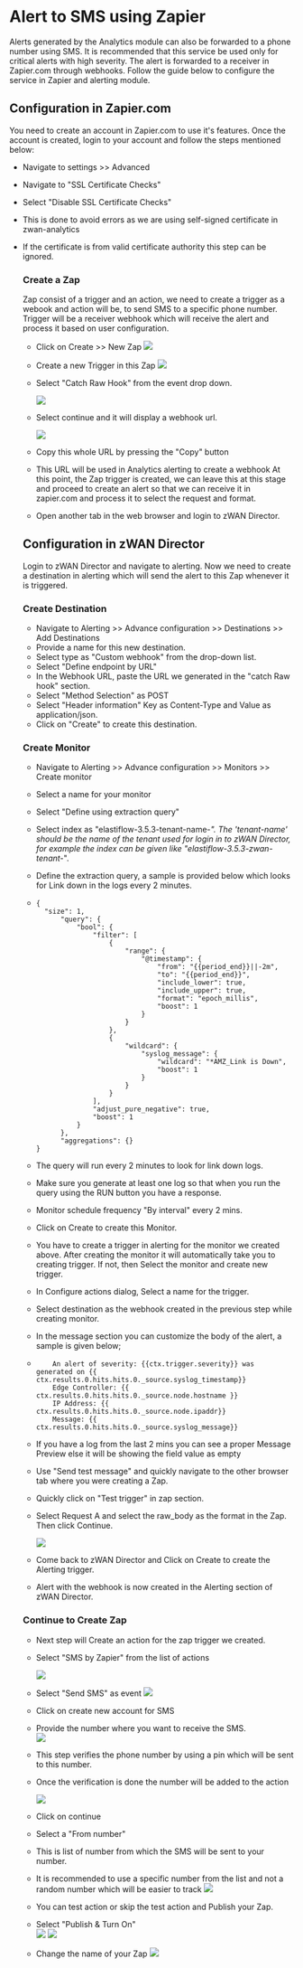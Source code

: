 # Alert to SMS using Zapier
Alerts generated by the Analytics module can also be forwarded to a phone number using SMS. It is recommended that this service be used only for critical alerts with high severity. The alert is forwarded to a receiver in Zapier.com through webhooks. Follow the guide below to configure the service in Zapier and alerting module.
## Configuration in Zapier.com
You need to create an account in Zapier.com to use it's features. Once the account is created, login to your account and follow the steps mentioned below:
- Navigate to settings >> Advanced
- Navigate to "SSL Certificate Checks"
- Select "Disable SSL Certificate Checks"
- This is done to avoid errors as we are using self-signed certificate in zwan-analytics
- If the certificate is from valid certificate authority this step can be ignored.
    ### Create a Zap
    Zap consist of a trigger and an action, we need to create a trigger as a webook and action will be, to send SMS to a specific phone number. Trigger will be a receiver webhook which will receive the alert and process it based on user configuration.
    - Click on Create >> New Zap
    ![](images/Zapier-0.jpg)
    - Create a new Trigger in this Zap
    ![](images/zapier-1.jpg)
    - Select "Catch Raw Hook" from the event drop down.  
    
      ![](images/zapier-2.jpg)
    - Select continue and it will display a webhook url.  
    
      ![](images/zapier-3.jpg)
    - Copy this whole URL by pressing the "Copy" button
    - This URL will be used in Analytics alerting to create a webhook
    At this point, the Zap trigger is created, we can leave this at this stage and proceed to create an alert so that we can receive it in zapier.com and process it to select the request and format.  
    - Open another tab in the web browser and login to zWAN Director.  
    
    ## Configuration in zWAN Director
    Login to zWAN Director and navigate to alerting. Now we need to create a destination in alerting which will send the alert to this Zap whenever it is triggered.  

    ### Create Destination
    - Navigate to Alerting >> Advance configuration >> Destinations >> Add Destinations
    - Provide a name for this new destination.
    - Select type as "Custom webhook" from the drop-down list.
    - Select "Define endpoint by URL"
    - In the Webhook URL, paste the URL we generated in the "catch Raw hook" section.
    - Select "Method Selection" as POST
    - Select "Header information" Key as Content-Type and Value as application/json.
    - Click on "Create" to create this destination.  
  
    ### Create Monitor
    - Navigate to Alerting >> Advance configuration >> Monitors >> Create monitor
    - Select a name for your monitor
    - Select "Define using extraction query"
    - Select index as "elastiflow-3.5.3-tenant-name-*". The 'tenant-name' should be the name of the tenant used for login in to zWAN Director, for example the index can be given like "elastiflow-3.5.3-zwan-tenant-*".
    - Define the extraction query, a sample is provided below which looks for Link down in the logs every 2 minutes.
    - ```
      {
        "size": 1,
        	"query": {
        		"bool": {
        			"filter": [
        				{
        					"range": {
        						"@timestamp": {
        							"from": "{{period_end}}||-2m",
        							"to": "{{period_end}}",
        							"include_lower": true,
        							"include_upper": true,
        							"format": "epoch_millis",
        							"boost": 1
        						}
        					}
        				},
        				{
        					"wildcard": {
        						"syslog_message": {
        							"wildcard": "*AMZ_Link is Down",
        							"boost": 1
        						}
        					}
        				}
        			],
        			"adjust_pure_negative": true,
        			"boost": 1
        		}
        	},
        	"aggregations": {}
      }
        ```
    - The query will run every 2 minutes to look for link down logs.
    - Make sure you generate at least one log so that when you run the query using the RUN button you have a response.
    - Monitor schedule frequency "By interval" every 2 mins.
    - Click on Create to create this Monitor.
    - You have to create a trigger in alerting for the monitor we created above. After creating the monitor it will automatically take you to creating trigger. If not, then Select the monitor and create new trigger.
    - In Configure actions dialog, Select a name for the trigger.
    - Select destination as the webhook created in the previous step while creating monitor.
    - In the message section you can customize the body of the alert, a sample is given below;
    - ``` 
          An alert of severity: {{ctx.trigger.severity}} was generated on {{ ctx.results.0.hits.hits.0._source.syslog_timestamp}}
          Edge Controller: {{ ctx.results.0.hits.hits.0._source.node.hostname }}
          IP Address: {{ ctx.results.0.hits.hits.0._source.node.ipaddr}}
          Message: {{ ctx.results.0.hits.hits.0._source.syslog_message}}
      ```
    - If you have a log from the last 2 mins you can see a proper Message Preview else it will be showing the field value as empty
    - Use "Send test message" and quickly navigate to the other browser tab where you were creating a Zap.
    - Quickly click on "Test trigger" in zap section.
    - Select Request A and select the raw_body as the format in the Zap. Then click Continue.  
    
      ![](images/zapier-41.jpg)
    - Come back to zWAN Director and Click on Create to create the Alerting trigger.
    - Alert with the webhook is now created in the Alerting section of zWAN Director.

    ### Continue to Create Zap
    - Next step will Create an action for the zap trigger we created.
    - Select "SMS by Zapier" from the list of actions  
    
      ![](images/zapier-4.jpg)  
    - Select "Send SMS" as event
      ![](images/zapier-5.jpg)
    - Click on create new account for SMS
    - Provide the number where you want to receive the SMS.  
      ![](images/zapier-6.jpg)
    - This step verifies the phone number by using a pin which will be sent to this number.
    - Once the verification is done the number will be added to the action

      ![](images/zapier-7.jpg)
    - Click on continue
    - Select a "From number"
    - This is list of number from which the SMS will be sent to your number.
    - It is recommended to use a specific number from the list and not a random number which will be easier to track
      ![](images/zapier-8.jpg)
    - You can test action or skip the test action and Publish your Zap.
    - Select "Publish & Turn On"  
      ![](images/zapier-9.jpg)
      ![](images/zapier-91.jpg)
    - Change the name of your Zap
      ![](images/zapier-92.jpg)